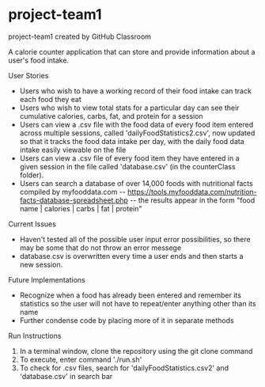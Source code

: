 # project-team1
project-team1 created by GitHub Classroom

A calorie counter application that can store and provide information
about a user's food intake. 

User Stories
- Users who wish to have a working record of their food intake can track each food they eat
- Users who wish to view total stats for a particular day can see their cumulative calories,
  carbs, fat, and protein for a session
- Users can view a .csv file with the food data of every food item entered across multiple sessions, called 'dailyFoodStatistics2.csv', now updated so that it tracks the food data intake per day, with the daily food data intake easily viewable on the file
- Users can view a .csv file of every food item they have entered in a given session in the file called 'database.csv' (in the counterClass folder).  
- Users can search a database of over 14,000 foods with nutritional facts compiled by myfooddata.com -- https://tools.myfooddata.com/nutrition-facts-database-spreadsheet.php -- the results appear in the form "food name | calories | carbs | fat | protein"
  
Current Issues
- Haven't tested all of the possible user input error possibilities, so there may be some that do not throw an error messege
- database.csv is overwritten every time a user ends and then starts a new session. 
 
Future Implementations
- Recognize when a food has already been entered and remember its statistics so the user
  will not have to repeat/enter anything other than its name
- Further condense code by placing more of it in separate methods
  
Run Instructions
  1. In a terminal window, clone the repository using the git clone command
  2. To execute, enter command './run.sh'
  3. To check for .csv files, search for 'dailyFoodStatistics.csv2' and 'database.csv' in search bar
